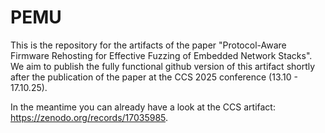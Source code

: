 # PEMU
This is the repository for the artifacts of the paper "Protocol-Aware Firmware Rehosting for Effective Fuzzing of Embedded Network Stacks".
We aim to publish the fully functional github version of this artifact shortly after the publication of the paper at the CCS 2025 conference (13.10 - 17.10.25).

In the meantime you can already have a look at the CCS artifact: https://zenodo.org/records/17035985.
